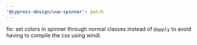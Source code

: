 ```yaml
---
'@cypress-design/vue-spinner': patch
---
```


fix: set colors in spinner through normal classes instead of `@apply` to avoid having to compile the css using windi.
